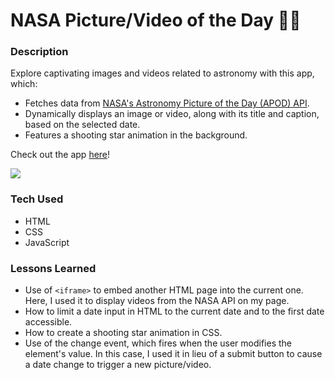 # NASA Picture/Video of the Day 🌌✨

### Description
Explore captivating images and videos related to astronomy with this app, which:
- Fetches data from <a href="https://api.nasa.gov/">NASA's Astronomy Picture of the Day (APOD) API</a>.
- Dynamically displays an image or video, along with its title and caption, based on the selected date.
- Features a shooting star animation in the background.

Check out the app <a href="https://xsarahyu.github.io/simple-nasa-api-bootcamp/">here</a>!

<img src="nasa-potd.png.png">

### Tech Used
- HTML
- CSS
- JavaScript

### Lessons Learned
- Use of ```<iframe>``` to embed another HTML page into the current one. Here, I used it to display videos from the NASA API on my page.
- How to limit a date input in HTML to the current date and to the first date accessible.
- How to create a shooting star animation in CSS.
- Use of the change event, which fires when the user modifies the element's value. In this case, I used it in lieu of a submit button to cause a date change to trigger a new picture/video.